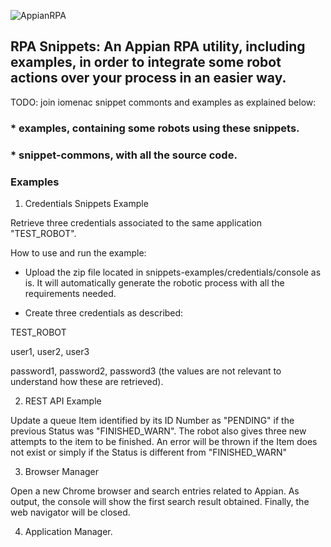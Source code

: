 ![AppianRPA](https://www.appian.com/wp-content/uploads/2020/03/ap_rpa_lockup.png)

## RPA Snippets: An Appian RPA utility, including examples, in order to integrate some robot actions over your process in an easier way. 

TODO: join iomenac snippet commonts and examples as explained below:

### * examples, containing some robots using these snippets.
### * snippet-commons, with all the source code.


### Examples

1. Credentials Snippets Example 

Retrieve three credentials associated to the same application "TEST_ROBOT".

How to use and run the example: 

- Upload the zip file located in snippets-examples/credentials/console as is. 
It will automatically generate the robotic process with all the requirements needed. 

- Create three credentials as described: 

TEST_ROBOT 

user1, user2, user3 

password1, password2, password3 (the values are not relevant to understand how these are retrieved).


2. REST API Example 

Update a queue Item identified by its ID Number as "PENDING" if the previous Status was "FINISHED_WARN". 
The robot also gives three new attempts to the item to be finished. An error will be thrown if the Item does not exist
or simply if the Status is different from "FINISHED_WARN"

3. Browser Manager

Open a new Chrome browser and search entries related to Appian. As output, the console will show the first search result obtained. 
Finally, the web navigator will be closed. 

4. Application Manager. 

